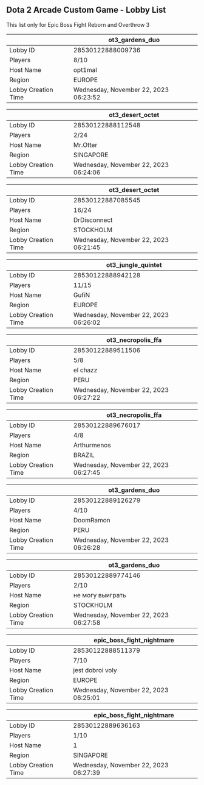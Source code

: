 ## Dota 2 Arcade Custom Game - Lobby List

This list only for Epic Boss Fight Reborn and Overthrow 3

|  | ot3_gardens_duo |
| ------ | ------ |
| Lobby ID | 28530122888009736 |
| Players | 8/10 |
| Host Name | opt1mal |
| Region | EUROPE |
| Lobby Creation Time | Wednesday, November 22, 2023 06:23:52 |


|  | ot3_desert_octet |
| ------ | ------ |
| Lobby ID | 28530122888112548 |
| Players | 2/24 |
| Host Name | Mr.Otter |
| Region | SINGAPORE |
| Lobby Creation Time | Wednesday, November 22, 2023 06:24:06 |


|  | ot3_desert_octet |
| ------ | ------ |
| Lobby ID | 28530122887085545 |
| Players | 16/24 |
| Host Name | DrDisconnect |
| Region | STOCKHOLM |
| Lobby Creation Time | Wednesday, November 22, 2023 06:21:45 |


|  | ot3_jungle_quintet |
| ------ | ------ |
| Lobby ID | 28530122888942128 |
| Players | 11/15 |
| Host Name | GufiN |
| Region | EUROPE |
| Lobby Creation Time | Wednesday, November 22, 2023 06:26:02 |


|  | ot3_necropolis_ffa |
| ------ | ------ |
| Lobby ID | 28530122889511506 |
| Players | 5/8 |
| Host Name | el chazz |
| Region | PERU |
| Lobby Creation Time | Wednesday, November 22, 2023 06:27:22 |


|  | ot3_necropolis_ffa |
| ------ | ------ |
| Lobby ID | 28530122889676017 |
| Players | 4/8 |
| Host Name | Arthurmenos |
| Region | BRAZIL |
| Lobby Creation Time | Wednesday, November 22, 2023 06:27:45 |


|  | ot3_gardens_duo |
| ------ | ------ |
| Lobby ID | 28530122889126279 |
| Players | 4/10 |
| Host Name | DoomRamon |
| Region | PERU |
| Lobby Creation Time | Wednesday, November 22, 2023 06:26:28 |


|  | ot3_gardens_duo |
| ------ | ------ |
| Lobby ID | 28530122889774146 |
| Players | 2/10 |
| Host Name | не могу выиграть |
| Region | STOCKHOLM |
| Lobby Creation Time | Wednesday, November 22, 2023 06:27:58 |


|  | epic_boss_fight_nightmare |
| ------ | ------ |
| Lobby ID | 28530122888511379 |
| Players | 7/10 |
| Host Name | jest dobroi voly |
| Region | EUROPE |
| Lobby Creation Time | Wednesday, November 22, 2023 06:25:01 |


|  | epic_boss_fight_nightmare |
| ------ | ------ |
| Lobby ID | 28530122889636163 |
| Players | 1/10 |
| Host Name | 1 |
| Region | SINGAPORE |
| Lobby Creation Time | Wednesday, November 22, 2023 06:27:39 |


